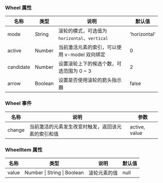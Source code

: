 ### Wheel 属性

| 名称      | 类型    | 说明                                          | 默认值       |
| --------- | ------- | --------------------------------------------- | ------------ |
| mode      | String  | 滚轮的模式，可选值为 `horizontal`、`vertical` | 'horizontal' |
| active    | Number  | 当前激活元素的索引，可以使用 v-model 双向绑定 | 0            |
| candidate | Number  | 设置滚轮上下的候选个数，可选范围为 0 ~ 3      | 2            |
| arrow     | Boolean | 设置是否使用滚轮的箭头指示器                  | false        |

### Wheel 事件

| 名称      | 说明                                               | 参数          |
| --------- | -------------------------------------------------- | ------------- |
| change | 当前激活的元素发生改变时触发，返回该元素的索引和值 | active, value |

### WheelItem 属性

| 名称  | 类型                        | 说明         | 默认值 |
| ----- | --------------------------- | ------------ | ------ |
| value | Number \| String \| Boolean | 滚轮元素的值 | null   |
